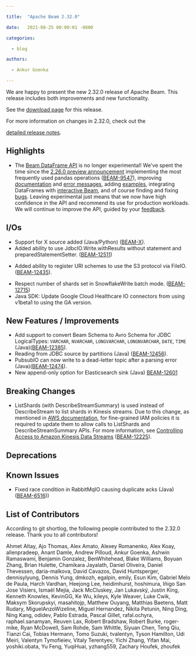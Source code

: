 ```yaml
---

title:  "Apache Beam 2.32.0"

date:   2021-08-25 00:00:01 -0800

categories:

  - blog

authors:

  - Ankur Goenka

---
```


<!--

Licensed under the Apache License, Version 2.0 (the "License");

you may not use this file except in compliance with the License.

You may obtain a copy of the License at

http://www.apache.org/licenses/LICENSE-2.0

Unless required by applicable law or agreed to in writing, software

distributed under the License is distributed on an "AS IS" BASIS,

WITHOUT WARRANTIES OR CONDITIONS OF ANY KIND, either express or implied.

See the License for the specific language governing permissions and

limitations under the License.

-->

We are happy to present the new 2.32.0 release of Apache Beam. This release includes both improvements and new functionality.

See the [download page](/get-started/downloads/#2320-2021-08-11) for this release.

For more information on changes in 2.32.0, check out the

[detailed release notes](https://issues.apache.org/jira/secure/ReleaseNote.jspa?projectId=12319527&version=12349992).


## Highlights
* The [Beam DataFrame
  API](https://beam.apache.org/documentation/dsls/dataframes/overview/) is no
  longer experimental! We've spent the time since the [2.26.0 preview
  announcement](https://beam.apache.org/blog/dataframe-api-preview-available/)
  implementing the most frequently used pandas operations
  ([BEAM-9547](https://issues.apache.org/jira/browse/BEAM-9547)), improving
  [documentation](https://beam.apache.org/releases/pydoc/current/apache_beam.dataframe.html)
  and [error messages](https://issues.apache.org/jira/browse/BEAM-12028),
  adding
  [examples](https://github.com/apache/beam/tree/master/sdks/python/apache_beam/examples/dataframe),
  integrating DataFrames with [interactive
  Beam](https://beam.apache.org/releases/pydoc/current/apache_beam.runners.interactive.interactive_beam.html),
  and of course finding and fixing
  [bugs](https://issues.apache.org/jira/issues/?jql=project%3DBEAM%20AND%20issuetype%3DBug%20AND%20status%3DResolved%20AND%20component%3Ddsl-dataframe).
  Leaving experimental just means that we now have high confidence in the API
  and recommend its use for production workloads. We will continue to improve
  the API, guided by your
  [feedback](https://beam.apache.org/community/contact-us/).


## I/Os

* Support for X source added (Java/Python) ([BEAM-X](https://issues.apache.org/jira/browse/BEAM-X)).
* Added ability to use JdbcIO.Write.withResults without statement and preparedStatementSetter. ([BEAM-12511](https://issues.apache.org/jira/browse/BEAM-12511))
- Added ability to register URI schemes to use the S3 protocol via FileIO. ([BEAM-12435](https://issues.apache.org/jira/browse/BEAM-12435)).
* Respect number of shards set in SnowflakeWrite batch mode. ([BEAM-12715](https://issues.apache.org/jira/browse/BEAM-12715))
* Java SDK: Update Google Cloud Healthcare IO connectors from using v1beta1 to using the GA version.

## New Features / Improvements

* Add support to convert Beam Schema to Avro Schema for JDBC LogicalTypes:
  `VARCHAR`, `NVARCHAR`, `LONGVARCHAR`, `LONGNVARCHAR`, `DATE`, `TIME`
  (Java)([BEAM-12385](https://issues.apache.org/jira/browse/BEAM-12385)).
* Reading from JDBC source by partitions (Java) ([BEAM-12456](https://issues.apache.org/jira/browse/BEAM-12456)).
* PubsubIO can now write to a dead-letter topic after a parsing error (Java)([BEAM-12474](https://issues.apache.org/jira/browse/BEAM-12474)).
* New append-only option for Elasticsearch sink (Java) [BEAM-12601](https://issues.apache.org/jira/browse/BEAM-12601)

## Breaking Changes

* ListShards (with DescribeStreamSummary) is used instead of DescribeStream to list shards in Kinesis streams. Due to this change, as mentioned in [AWS documentation](https://docs.aws.amazon.com/kinesis/latest/APIReference/API_ListShards.html), for fine-grained IAM policies it is required to update them to allow calls to ListShards and DescribeStreamSummary APIs. For more information, see [Controlling Access to Amazon Kinesis Data Streams](https://docs.aws.amazon.com/streams/latest/dev/controlling-access.html) ([BEAM-12225](https://issues.apache.org/jira/browse/BEAM-12225)).

## Deprecations


## Known Issues

* Fixed race condition in RabbitMqIO causing duplicate acks (Java) ([BEAM-6516](https://issues.apache.org/jira/browse/BEAM-6516)))


## List of Contributors



According to git shortlog, the following people contributed to the 2.32.0 release. Thank you to all contributors!



Ahmet Altay, Ajo Thomas, Alex Amato, Alexey Romanenko, Alex Koay, allenpradeep, Anant Damle, Andrew Pilloud, Ankur Goenka, Ashwin Ramaswami, Benjamin Gonzalez, BenWhitehead, Blake Williams, Boyuan Zhang, Brian Hulette, Chamikara Jayalath, Daniel Oliveira, Daniel Thevessen, daria-malkova, David Cavazos, David Huntsperger, dennisylyung, Dennis Yung, dmkozh, egalpin, emily, Esun Kim, Gabriel Melo de Paula, Harch Vardhan, Heejong Lee, heidimhurst, hoshimura, Iñigo San Jose Visiers, Ismaël Mejía, Jack McCluskey, Jan Lukavský, Justin King, Kenneth Knowles, KevinGG, Ke Wu, kileys, Kyle Weaver, Luke Cwik, Maksym Skorupskyi, masahitojp, Matthew Ouyang, Matthias Baetens, Matt Rudary, MiguelAnzoWizeline, Miguel Hernandez, Nikita Petunin, Ning Ding, Ning Kang, odidev, Pablo Estrada, Pascal Gillet, rafal.ochyra, raphael.sanamyan, Reuven Lax, Robert Bradshaw, Robert Burke, roger-mike, Ryan McDowell, Sam Rohde, Sam Whittle, Siyuan Chen, Teng Qiu, Tianzi Cai, Tobias Hermann, Tomo Suzuki, tvalentyn, Tyson Hamilton, Udi Meiri, Valentyn Tymofieiev, Vitaly Terentyev, Yichi Zhang, Yifan Mai, yoshiki.obata, Yu Feng, YuqiHuai, yzhang559, Zachary Houfek, zhoufek
